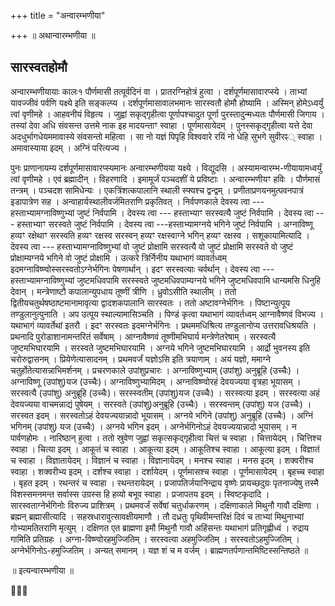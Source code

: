 +++
title = "अन्वारम्भणीया"

+++
॥ अथान्वारम्भणीया ॥

## सारस्वतहोमौ

अन्वारम्भणीयायाः कालः१ पौर्णमासी तत्पूर्वदिनं वा । प्रातरग्निहोत्रं हुत्वा । दर्शपूर्णमासावारप्स्ये । ताभ्यां यावज्जीवं पर्वणि यक्ष्ये इति सङ्कल्प्य । दर्शपूर्णमासावालभमानः सारस्वतौ होमौ होष्यामि । अस्मिन् होमेऽध्वर्युं त्वां वृणीमहे । आहवनीयं विहृत्य । जुह्वां सकृद्गृहीत्वा पूर्णापश्चादुत पूर्णा पुरस्तादुन्मध्यतः पौर्णमासी जिगाय । तस्यां देवा अधि संवसन्त उत्तमे नाक इह मादयन्ताꣳ स्वाहा । पूर्णमासायेदम् । पुनस्सकृद्गृहीत्वा यत्ते देवा अदधुर्भागधेयममावास्ये संवसन्तो महित्वा । सा नो यज्ञं पिपृहि विश्ववारे रयिं नो धेहि सुभगे सुवीरꣴ् स्वाहा । अमावास्याया इदम् । अग्निं परित्यज्य ।

पुनः प्राणानायम्य दर्शपूर्णमासावारप्स्यमानः अन्वारम्भणीयया यक्ष्ये । विद्युदसि । अस्यामन्वारम्भ-णीयायामध्वर्युं त्वां वृणीमहे । एवं ब्रह्मादीन् । विहरणादि । इमामूर्जं पञ्चदशीं ये प्रविष्टाः । अन्वारम्भणीयꣳ हविः । पौर्णमासं तन्त्रम् । पञ्चदश सामिधेन्यः । एकत्रिंशत्कपालानि स्थाली स्फ्यश्च द्वन्द्वम् । प्रणीताप्रणयनमुत्पवनपात्रं इडापात्रेण सह । अन्वाहार्यस्थालीवर्जमितराणि प्रकृतिवत् । निर्वपणकाले देवस्य त्वा --- हस्ताभ्यामग्नाविष्णुभ्यां जुष्टं निर्वपामि । देवस्य त्वा --- हस्ताभ्याꣳ सरस्वत्यै जुष्टं निर्वपामि । देवस्य त्वा --- हस्ताभ्याꣳ सरस्वते जुष्टं निर्वपामि । देवस्य त्वा ---हस्ताभ्यामग्नये भगिने जुष्टं निर्वपामि । अग्नाविष्णू हव्यꣳ रक्षेथाꣳ सरस्वति हव्यꣳ रक्षस्व सरस्वन् हव्यꣳ रक्षस्वाग्ने भगिन् हव्यꣳ रक्षस्व । सशूकायामित्यादि । देवस्य त्वा --- हस्ताभ्यामग्नाविष्णुभ्यां वो जुष्टं प्रोक्षामि सरस्वत्यै वो जुष्टं प्रोक्षामि सरस्वते वो जुष्टं प्रोक्षाम्यग्नये भगिने वो जुष्टं प्रोक्षामि । उत्करे त्रिर्निनीय यथाभागं व्यावर्तध्वम् इदमग्नाविष्ण्वोस्सरस्वतोऽग्नेर्भगिनः पेषणार्थान् । इदꣳ सरस्वत्याः चर्वर्थान् । देवस्य त्वा --- हस्ताभ्यामग्नाविष्णुभ्यां जुष्टमधिवपामि सरस्स्वते जुष्टमधिवपाम्यग्नये भगिने जुष्टमधिवपामि धान्यमसि धिनुहि देवान् । मन्त्रेणाष्टौ कपालान्युपधाय तूष्णीं त्रीणि । ध्रुवोऽसीति स्थालीम् । ततो द्वितीयचतुर्थषष्ठाष्टमानामावृत्या द्वादशकपालानि सारस्वतः । ततो अष्टावग्नेर्भगिनः । पिष्टान्युत्पूय तण्डुलानुत्पुनाति । अप उत्पूय स्थाल्यामासिञ्चति । पिण्डं कृत्वा यथाभागं व्यावर्तध्वम् आग्नावैष्णवं विभज्य । यथाभागं व्यावर्तेथां इतरौ । इदꣳ सरस्वतः इदमग्नेर्भगिनः । प्रथममधिश्रित्य तण्डुलानोप्य उत्तरावधिश्रयति । प्रथनादि पुरोडाशानामन्तरितं सर्वेषाम् । आग्नावैष्णवं तूष्णीमभिघार्य मन्त्रेणेतरेषाम् । सरस्वत्यै जुष्टमभिघारयामि । सरस्वते जुष्टमभिघारयामि । अग्नये भगिने जुष्टमभिघारयामि । आर्द्रो भुवनस्य इति चरोरुद्वासनम् । प्रियेणेत्यासादनम् । प्रथमवर्जं यज्ञोऽसि इति त्रयाणाम् । अयं यज्ञो, ममाग्ने चतुर्होतेत्यासन्नाभिमर्शनम् । प्रचरणकाले उपांशुप्रचारः । अग्नाविष्णुभ्याम् (उपांशु) अनुब्रूहि (उच्चैः) । अग्नाविष्णू (उपांशु)यज (उच्चैः)। अग्नाविष्णुभ्यामिदम् । अग्नाविष्ण्वोरहं देवयज्यया वृत्रहा भूयासम् । सरस्वत्यै (उपांशु) अनुब्रूहि (उच्चैः)। सरस्स्वतीम् (उपांशु)यज (उच्चैः) । सरस्वत्या इदम् । सरस्वत्या अहं देवयज्यया वाचमन्नाद्यं पुषेयम् । सरस्वते (उपांशु)अनुब्रूहि (उच्चैः) । सरस्वन्तम् (उपांशु) यज (उच्चैः) । सरस्वत इदम् । सरस्वतोऽहं देवयज्ययान्नादो भूयासम् । अग्नये भगिने (उपांशु) अनुब्रूहि (उच्चैः) । अग्निं भगिनम् (उपांशु) यज (उच्चैः) । अग्नये भगिन इदम् । अग्नेर्भगिनोऽहं देवयज्ययान्नादो भूयासम् । न पार्वणहोमः । नारिष्ठान् हुत्वा । ततो स्रुवेण जुह्वां सकृत्सकृद्गृहीत्वा चित्तं च स्वाहा । चित्तायेदम् । चित्तिश्च स्वाहा । चित्या इदम् । आकूतं च स्वाहा । आकूत्या इदम् । आकूतिश्च स्वाहा । आकूत्या इदम् । विज्ञातं च स्वाहा । विज्ञातायेदम् । विज्ञानं च स्वाहा । विज्ञानायेदम् । मनश्च स्वाहा । मनस इदम् । शक्वरीश्च स्वाहा । शक्वरीभ्य इदम् । दर्शश्च स्वाहा । दर्शायेदम् । पूर्णमासश्च स्वाहा । पूर्णमासायेदम् । बृहच्च स्वाहा । बृहत इदम् । रथन्तरं च स्वाहा । रथन्तरायेदम् । प्रजापतिर्जयानिन्द्राय वृष्णेः प्रायच्छदुग्रः पृतनाज्येषु तस्मै विशस्समनमन्त सर्वास्स उग्रस्स हि हव्यो बभूव स्वाहा । प्रजापतय इदम् । स्विष्टकृदादि । सारस्वताग्नेर्भगिनोः विरुज्य प्राशित्रम् । प्रथमवर्जं सर्वेषां चतुर्धाकरणम् । दक्षिणाकाले मिथुनौ गावौ दक्षिणा । ब्रह्मन् ब्रह्मासीत्यादि । सहस्रधारावुत्सावक्षीयमाणौ । तौ दध्रतुः पृथिवीमन्तरिक्षं दिवं च ताभ्यां मिथुनाभ्यां गोभ्यामतितराणि मृत्युम् । दक्षिणत एत ब्राह्मणा इमौ मिथुनौ गावौ अहिंसन्तः यथाभागं प्रतिगृह्णीध्वं । रुद्राय गामिति प्रतिग्रहः । अग्ना-विष्ण्वोरहमुज्जितिम् । सरस्वत्या अहमुज्जितिम् । सरस्वतोऽहमुज्जितिम् । अग्नेर्भगिनोऽ-हमुज्जितिम् । अन्यत् समानम् । यज्ञ शं च म वर्जम् । ब्राह्मणतर्पणान्तमिष्टिस्सन्तिष्ठते ॥

॥ इत्यन्वारम्भणीया ॥

